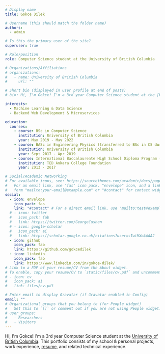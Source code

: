 ```yaml
---
# Display name
title: Gokce Dilek

# Username (this should match the folder name)
authors:
  - admin

# Is this the primary user of the site?
superuser: true

# Role/position
role: Computer Science student at the University of British Columbia

# Organizations/Affiliations
# organizations:
#   - name: University of British Columbia
#     url: ""

# Short bio (displayed in user profile at end of posts)
# bio: Hi, I'm Gokce! I'm a 3rd year Computer Science student at the [University of British Columbia](https://www.ubc.ca/). This portfolio consists of my school & personal projects, work experience, resume, and related technical experience.

interests:
  - Machine Learning & Data Science
  - Backend Web Development & Microservices

education:
  courses:
    - course: BSc in Computer Science
      institution: University of British Columbia
      year: May 2019 - May 2022
    - course: BASc in Engineering Physics (transferred to BSc in CS during second year)
      institution: University of British Columbia
      year: Sept 2017 - Apr 2019
    - course: International Baccalaureate High School Diploma Program (IBDP)
      institution: TED Ankara College Foundation
      year: 2013 - 2017

# Social/Academic Networking
# For available icons, see: https://sourcethemes.com/academic/docs/page-builder/#icons
#   For an email link, use "fas" icon pack, "envelope" icon, and a link in the
#   form "mailto:your-email@example.com" or "#contact" for contact widget.
social:
  - icon: envelope
    icon_pack: fas
    link: "#contact" # For a direct email link, use "mailto:test@example.org".
  # - icon: twitter
  #   icon_pack: fab
  #   link: https://twitter.com/GeorgeCushen
  # - icon: google-scholar
  #   icon_pack: ai
  #   link: https://scholar.google.co.uk/citations?user=sIwtMXoAAAAJ
  - icon: github
    icon_pack: fab
    link: https://github.com/gokcedilek
  - icon: linkedin
    icon_pack: fab
    link: https://www.linkedin.com/in/gokce-dilek/
# Link to a PDF of your resume/CV from the About widget.
# To enable, copy your resume/CV to `static/files/cv.pdf` and uncomment the lines below.
# - icon: cv
#   icon_pack: ai
#   link: files/cv.pdf

# Enter email to display Gravatar (if Gravatar enabled in Config)
email: ""
# Organizational groups that you belong to (for People widget)
#   Set this to `[]` or comment out if you are not using People widget.
# user_groups:
#   - Researchers
#   - Visitors
---
```


Hi, I'm Gokce! I'm a 3rd year Computer Science student at the [University of British Columbia](https://www.ubc.ca/). This portfolio consists of my school & personal projects, work experience, [resume](https://github.com/gokcedilek/Resume), and related technical experience.
